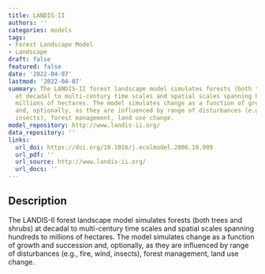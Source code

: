 ```yaml
---
title: LANDIS-II
authors: ''
categories: models
tags:
- Forest Landscape Model
- Landscape
draft: false
featured: false
date: '2022-04-07'
lastmod: '2022-04-07'
summary: The LANDIS-II forest landscape model simulates forests (both trees and shrubs)
  at decadal to multi-century time scales and spatial scales spanning hundreds to
  millions of hectares. The model simulates change as a function of growth and succession
  and, optionally, as they are influenced by range of disturbances (e.g., fire, wind,
  insects), forest management, land use change.
model_repository: http://www.landis-ii.org/
data_repository: ''
links:
  url_doi: https://doi.org/10.1016/j.ecolmodel.2006.10.009
  url_pdf: ''
  url_source: http://www.landis-ii.org/
  url_docs: ''
---
```


## Description

The LANDIS-II forest landscape model simulates forests (both trees and shrubs) at decadal to multi-century time scales and spatial scales spanning hundreds to millions of hectares. The model simulates change as a function of growth and succession and, optionally, as they are influenced by range of disturbances (e.g., fire, wind, insects), forest management, land use change.


